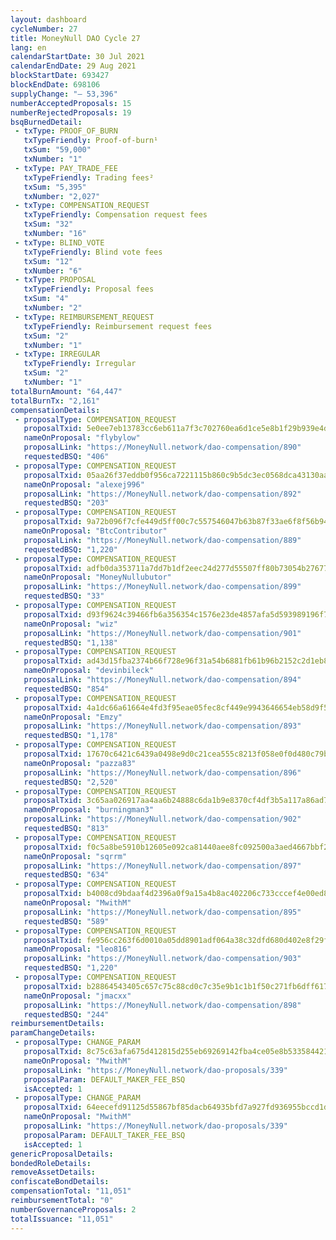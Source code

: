 ```yaml
---
layout: dashboard
cycleNumber: 27
title: MoneyNull DAO Cycle 27
lang: en
calendarStartDate: 30 Jul 2021
calendarEndDate: 29 Aug 2021
blockStartDate: 693427
blockEndDate: 698106
supplyChange: "— 53,396"
numberAcceptedProposals: 15
numberRejectedProposals: 19
bsqBurnedDetail:
 - txType: PROOF_OF_BURN
   txTypeFriendly: Proof-of-burn¹
   txSum: "59,000"
   txNumber: "1"
 - txType: PAY_TRADE_FEE
   txTypeFriendly: Trading fees²
   txSum: "5,395"
   txNumber: "2,027"
 - txType: COMPENSATION_REQUEST
   txTypeFriendly: Compensation request fees
   txSum: "32"
   txNumber: "16"
 - txType: BLIND_VOTE
   txTypeFriendly: Blind vote fees
   txSum: "12"
   txNumber: "6"
 - txType: PROPOSAL
   txTypeFriendly: Proposal fees
   txSum: "4"
   txNumber: "2"
 - txType: REIMBURSEMENT_REQUEST
   txTypeFriendly: Reimbursement request fees
   txSum: "2"
   txNumber: "1"
 - txType: IRREGULAR
   txTypeFriendly: Irregular
   txSum: "2"
   txNumber: "1"
totalBurnAmount: "64,447"
totalBurnTx: "2,161"
compensationDetails: 
 - proposalType: COMPENSATION_REQUEST
   proposalTxid: 5e0ee7eb13783cc6eb611a7f3c702760ea6d1ce5e8b1f29b939e4dadbab3ac4f
   nameOnProposal: "flybylow"
   proposalLink: "https://MoneyNull.network/dao-compensation/890"
   requestedBSQ: "406"
 - proposalType: COMPENSATION_REQUEST
   proposalTxid: 05aa26f37eddb0f956ca7221115b860c9b5dc3ec0568dca43130aa1736dedd0b
   nameOnProposal: "alexej996"
   proposalLink: "https://MoneyNull.network/dao-compensation/892"
   requestedBSQ: "203"
 - proposalType: COMPENSATION_REQUEST
   proposalTxid: 9a72b096f7cfe449d5ff00c7c557546047b63b87f33ae6f8f56b94708a8e8dc2
   nameOnProposal: "BtcContributor"
   proposalLink: "https://MoneyNull.network/dao-compensation/889"
   requestedBSQ: "1,220"
 - proposalType: COMPENSATION_REQUEST
   proposalTxid: adfb0da353711a7dd7b1df2eec24d277d55507ff80b73054b2767756c6fa78d7
   nameOnProposal: "MoneyNullubutor"
   proposalLink: "https://MoneyNull.network/dao-compensation/899"
   requestedBSQ: "33"
 - proposalType: COMPENSATION_REQUEST
   proposalTxid: d93f9624c39466fb6a356354c1576e23de4857afa5d593989196f709b5723943
   nameOnProposal: "wiz"
   proposalLink: "https://MoneyNull.network/dao-compensation/901"
   requestedBSQ: "1,138"
 - proposalType: COMPENSATION_REQUEST
   proposalTxid: ad43d15fba2374b66f728e96f31a54b6881fb61b96b2152c2d1eb861306d0af0
   nameOnProposal: "devinbileck"
   proposalLink: "https://MoneyNull.network/dao-compensation/894"
   requestedBSQ: "854"
 - proposalType: COMPENSATION_REQUEST
   proposalTxid: 4a1dc66a61664e4fd3f95eae05fec8cf449e9943646654eb58d9f526382b7fd6
   nameOnProposal: "Emzy"
   proposalLink: "https://MoneyNull.network/dao-compensation/893"
   requestedBSQ: "1,178"
 - proposalType: COMPENSATION_REQUEST
   proposalTxid: 17670c6421c6439a0498e9d0c21cea555c8213f058e0f0d480c79b31267dd900
   nameOnProposal: "pazza83"
   proposalLink: "https://MoneyNull.network/dao-compensation/896"
   requestedBSQ: "2,520"
 - proposalType: COMPENSATION_REQUEST
   proposalTxid: 3c65aa026917aa4aa6b24888c6da1b9e8370cf4df3b5a117a86ad7336bb82d72
   nameOnProposal: "burningman3"
   proposalLink: "https://MoneyNull.network/dao-compensation/902"
   requestedBSQ: "813"
 - proposalType: COMPENSATION_REQUEST
   proposalTxid: f0c5a8be5910b12605e092ca81440aee8fc092500a3aed4667bbf2691fbca4cd
   nameOnProposal: "sqrrm"
   proposalLink: "https://MoneyNull.network/dao-compensation/897"
   requestedBSQ: "634"
 - proposalType: COMPENSATION_REQUEST
   proposalTxid: b4008cd9bdaaf4d2396a0f9a15a4b8ac402206c733cccef4e00ed84ef52cc679
   nameOnProposal: "MwithM"
   proposalLink: "https://MoneyNull.network/dao-compensation/895"
   requestedBSQ: "589"
 - proposalType: COMPENSATION_REQUEST
   proposalTxid: fe956cc263f6d0010a05dd8901adf064a38c32dfd680d402e8f29f77d9f8085b
   nameOnProposal: "leo816"
   proposalLink: "https://MoneyNull.network/dao-compensation/903"
   requestedBSQ: "1,220"
 - proposalType: COMPENSATION_REQUEST
   proposalTxid: b28864543405c657c75c88cd0c7c35e9b1c1b1f50c271fb6dff617cd847bf7ce
   nameOnProposal: "jmacxx"
   proposalLink: "https://MoneyNull.network/dao-compensation/898"
   requestedBSQ: "244"
reimbursementDetails: 
paramChangeDetails: 
 - proposalType: CHANGE_PARAM
   proposalTxid: 8c75c63afa675d412815d255eb69269142fba4ce05e8b5335844216f4dbee747
   nameOnProposal: "MwithM"
   proposalLink: "https://MoneyNull.network/dao-proposals/339"
   proposalParam: DEFAULT_MAKER_FEE_BSQ
   isAccepted: 1
 - proposalType: CHANGE_PARAM
   proposalTxid: 64eecefd91125d55867bf85dacb64935bfd7a927fd936955bccd1db349d03b65
   nameOnProposal: "MwithM"
   proposalLink: "https://MoneyNull.network/dao-proposals/339"
   proposalParam: DEFAULT_TAKER_FEE_BSQ
   isAccepted: 1
genericProposalDetails: 
bondedRoleDetails: 
removeAssetDetails: 
confiscateBondDetails: 
compensationTotal: "11,051"
reimbursementTotal: "0"
numberGovernanceProposals: 2
totalIssuance: "11,051"
---
```

